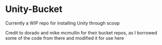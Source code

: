 ﻿# Unity-Bucket


Currently a WIP repo for installing Unity through scoop


Credit to dorado and mike mcmullin for their bucket repos, as I borrowed some of the code from there and modified it for use here
